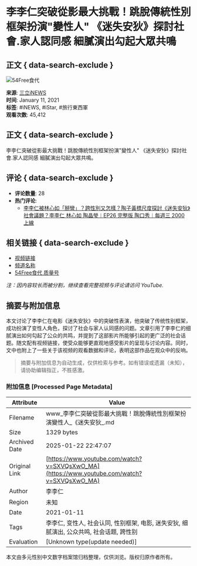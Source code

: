 # 李李仁突破從影最大挑戰！跳脫傳統性別框架扮演"變性人" 《迷失安狄》探討社會.家人認同感 細膩演出勾起大眾共鳴

## 正文 { data-search-exclude }


![54Free食代](https://i.ytimg.com/an/Wv0Z10Itc4Xa-CQC2kKpcw/featured_channel.jpg?v=63d5e24f)

**来源**: [三立iNEWS](https://www.youtube.com/watch?v=5YeIvgXnx-w&list=PLgjxtKSCAp7KuWRZWzlmR5quJxCCnIZFn)  
**时间**: January 11, 2021  
**标签**: #iNEWS, #iStar, #旅行東西軍  
**观看次数**: 45,412  

## 正文 { data-search-exclude }

李李仁突破從影最大挑戰！跳脫傳統性別框架扮演"變性人" 《迷失安狄》探討社會.家人認同感 細膩演出勾起大眾共鳴。

## 评论 { data-search-exclude }

- **评论数量**: 28
- **热门评论**: 
    - [李李仁被林心如「掰彎」？跨性別又怎樣？陶子黃標尺度探討《迷失安狄》社會議題？李李仁 林心如 陶晶瑩︱EP26 完整版 陶口秀︱每週三 2000 上線](https://www.youtube.com/watch?v=cz_jUxqWYm4)

## 相关链接 { data-search-exclude }

- [视频链接](https://www.youtube.com/watch?v=5YeIvgXnx-w)
- [频道名称](https://www.youtube.com/channel/UCWv0Z10Itc4Xa-CQC2kKpcw)  
- [54Free食代 质量号](https://www.youtube.com/@54free)  

*注：因内容较长而被分割，继续查看完整视频与评论请访问 YouTube.*
<!-- tcd_original_link https://www.youtube.com/watch?v=SXVQsXwO_MA -->


## 摘要与附加信息

<!-- tcd_abstract -->
本文讨论了李李仁在电影《迷失安狄》中的突破性表演，他突破了传统性别框架，成功扮演了变性人角色，探讨了社会与家人认同感的问题。文章引用了李李仁的细腻演出如何勾起了公众的共鸣，并提到了这部影片所能够引起的更广泛的社会话题。随文配有视频链接，使受众能够更直观地感受影片的呈现与讨论内容。同时，文中也附上了一些关于该视频的观看数据和评论，表明这部作品在观众中的反响。
<!-- tcd_abstract_end -->

> 摘要与附加信息为自动生成，仅供检索与参考。如有错误或遗漏（未知），请协助编辑指正，不胜感激。

### 附加信息 [Processed Page Metadata]

| Attribute       | Value                                  |
|-----------------|----------------------------------------|
| Filename        | www_李李仁突破從影最大挑戰！跳脫傳統性別框架扮演變性人_《迷失安狄_.md                             |
| Size            | 1329 bytes                           |
| Archived Date   | 2025-01-22 22:47:07                             |
| Original Link   | [https://www.youtube.com/watch?v=SXVQsXwO_MA](https://www.youtube.com/watch?v=SXVQsXwO_MA)                       |
| Author          | 李李仁                               |
| Region          | 未知                               |
| Date            | 2021-01-11                                 |
| Tags            | 李李仁, 变性人, 社会认同, 性别框架, 电影, 迷失安狄, 细腻演出, 公众共鸣, 社会话题, 跨性别                                 |
| Evaluation            | [Unknown type(update needed)]                                 |
<!-- tcd_table_end -->

本文由多元性别中文数字档案馆归档整理，仅供浏览。版权归原作者所有。
